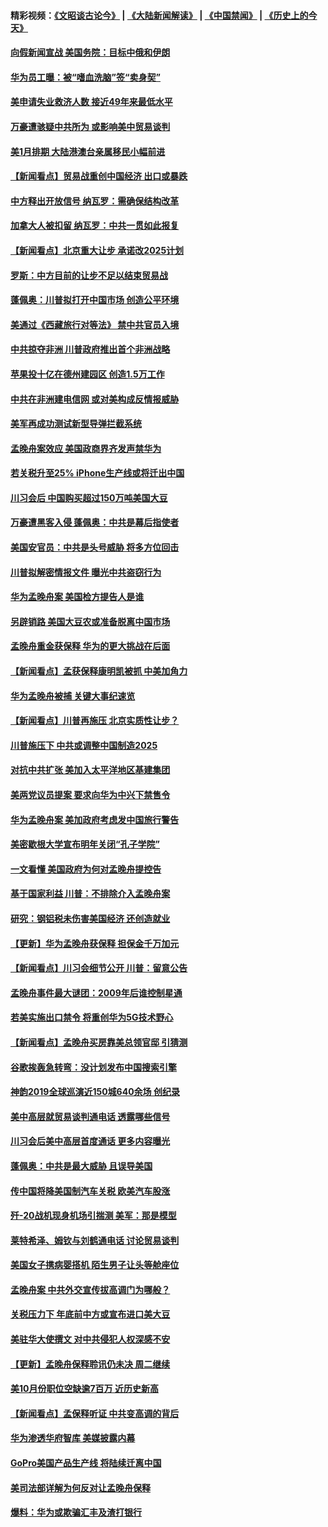#### 精彩视频：[《文昭谈古论今》](https://github.com/gfw-breaker/wenzhao/blob/master/README.md?t=12140631) | [《大陆新闻解读》](https://github.com/gfw-breaker/ntdtv-comedy/blob/master/README.md?t=12140631) | [《中国禁闻》](https://github.com/gfw-breaker/ntdtv-news/blob/master/README.md?t=12140631) | [《历史上的今天》](https://github.com/gfw-breaker/today-in-history/blob/master/README.md?t=12140631) 

#### [向假新闻宣战 美国务院：目标中俄和伊朗](../pages/nsc412/n10909483.md?t=12140631) 

#### [华为员工曝：被“嗜血洗脑”签“卖身契”](../pages/nsc412/n10909678.md?t=12140631) 

#### [美申请失业救济人数 接近49年来最低水平](../pages/nsc412/n10909595.md?t=12140631) 

#### [万豪遭骇疑中共所为 或影响美中贸易谈判](../pages/nsc412/n10909029.md?t=12140631) 

#### [美1月排期 大陆港澳台亲属移民小幅前进](../pages/nsc412/n10909362.md?t=12140631) 

#### [【新闻看点】贸易战重创中国经济 出口或暴跌](../pages/nsc412/n10909327.md?t=12140631) 

#### [中方释出开放信号 纳瓦罗：需确保结构改革](../pages/nsc412/n10909485.md?t=12140631) 

#### [加拿大人被扣留 纳瓦罗：中共一贯如此报复](../pages/nsc412/n10909446.md?t=12140631) 

#### [【新闻看点】北京重大让步 承诺改2025计划](../pages/nsc412/n10908909.md?t=12140631) 

#### [罗斯：中方目前的让步不足以结束贸易战](../pages/nsc412/n10909365.md?t=12140631) 

#### [蓬佩奥：川普拟打开中国市场 创造公平环境](../pages/nsc412/n10909177.md?t=12140631) 

#### [美通过《西藏旅行对等法》 禁中共官员入境](../pages/nsc412/n10909165.md?t=12140631) 

#### [中共掠夺非洲 川普政府推出首个非洲战略](../pages/nsc412/n10909107.md?t=12140631) 

#### [苹果投十亿在德州建园区 创造1.5万工作](../pages/nsc412/n10908912.md?t=12140631) 

#### [中共在非洲建电信网 或对美构成反情报威胁](../pages/nsc412/n10908572.md?t=12140631) 

#### [美军再成功测试新型导弹拦截系统](../pages/nsc412/n10908479.md?t=12140631) 

#### [孟晚舟案效应 美国政商界齐发声禁华为](../pages/nsc412/n10907052.md?t=12140631) 

#### [若关税升至25% iPhone生产线或将迁出中国](../pages/nsc412/n10907577.md?t=12140631) 

#### [川习会后 中国购买超过150万吨美国大豆](../pages/nsc412/n10906996.md?t=12140631) 

#### [万豪遭黑客入侵 蓬佩奥：中共是幕后指使者](../pages/nsc412/n10907374.md?t=12140631) 

#### [美国安官员：中共是头号威胁 将多方位回击](../pages/nsc412/n10907199.md?t=12140631) 

#### [川普拟解密情报文件 曝光中共盗窃行为](../pages/nsc412/n10906855.md?t=12140631) 

#### [华为孟晚舟案 美国检方提告人是谁](../pages/nsc412/n10907015.md?t=12140631) 

#### [另辟销路 美国大豆农或准备脱离中国市场](../pages/nsc412/n10906755.md?t=12140631) 

#### [孟晚舟重金获保释 华为的更大挑战在后面](../pages/nsc412/n10902085.md?t=12140631) 

#### [【新闻看点】孟获保释康明凯被抓 中美加角力](../pages/nsc412/n10906832.md?t=12140631) 

#### [华为孟晚舟被捕 关键大事纪速览](../pages/nsc412/n10906950.md?t=12140631) 

#### [【新闻看点】川普再施压 北京实质性让步？](../pages/nsc412/n10906802.md?t=12140631) 

#### [川普施压下 中共或调整中国制造2025](../pages/nsc412/n10906669.md?t=12140631) 

#### [对抗中共扩张 美加入太平洋地区基建集团](../pages/nsc412/n10905358.md?t=12140631) 

#### [美两党议员提案 要求向华为中兴下禁售令](../pages/nsc412/n10905082.md?t=12140631) 

#### [华为孟晚舟案 美加政府考虑发中国旅行警告](../pages/nsc412/n10905019.md?t=12140631) 

#### [美密歇根大学宣布明年关闭“孔子学院”](../pages/nsc412/n10904857.md?t=12140631) 

#### [一文看懂 美国政府为何对孟晚舟提控告](../pages/nsc412/n10904250.md?t=12140631) 

#### [基于国家利益 川普：不排除介入孟晚舟案](../pages/nsc412/n10905006.md?t=12140631) 

#### [研究：钢铝税未伤害美国经济 还创造就业](../pages/nsc412/n10904853.md?t=12140631) 

#### [【更新】华为孟晚舟获保释 担保金千万加元](../pages/nsc412/n10904401.md?t=12140631) 

#### [【新闻看点】川习会细节公开 川普：留意公告](../pages/nsc412/n10904509.md?t=12140631) 

#### [孟晚舟事件最大谜团：2009年后谁控制星通](../pages/nsc412/n10904127.md?t=12140631) 

#### [若美实施出口禁令 将重创华为5G技术野心](../pages/nsc412/n10904530.md?t=12140631) 

#### [【新闻看点】孟晚舟买房靠美总领官邸 引猜测](../pages/nsc412/n10904128.md?t=12140631) 

#### [谷歌挨轰急转弯：没计划发布中国搜索引擎](../pages/nsc412/n10904443.md?t=12140631) 

#### [神韵2019全球巡演近150城640余场 创纪录](../pages/nsc412/n10904409.md?t=12140631) 

#### [美中高层就贸易谈判通电话 透露哪些信号](../pages/nsc412/n10904135.md?t=12140631) 

#### [川习会后美中高层首度通话 更多内容曝光](../pages/nsc412/n10904178.md?t=12140631) 

#### [蓬佩奥：中共是最大威胁 且误导美国](../pages/nsc412/n10904047.md?t=12140631) 

#### [传中国将降美国制汽车关税 欧美汽车股涨](../pages/nsc412/n10904018.md?t=12140631) 

#### [歼-20战机现身机场引揣测 美军：那是模型](../pages/nsc412/n10903152.md?t=12140631) 

#### [莱特希泽、姆钦与刘鹤通电话 讨论贸易谈判](../pages/nsc412/n10902887.md?t=12140631) 

#### [美国女子携病婴搭机 陌生男子让头等舱座位](../pages/nsc412/n10902969.md?t=12140631) 

#### [孟晚舟案 中共外交宣传拔高调门为哪般？](../pages/nsc412/n10902536.md?t=12140631) 

#### [关税压力下 年底前中方或宣布进口美大豆](../pages/nsc412/n10902217.md?t=12140631) 

#### [美驻华大使撰文 对中共侵犯人权深感不安](../pages/nsc412/n10902576.md?t=12140631) 

#### [【更新】孟晚舟保释聆讯仍未决 周二继续](../pages/nsc412/n10902280.md?t=12140631) 

#### [美10月份职位空缺逾7百万 近历史新高](../pages/nsc412/n10902206.md?t=12140631) 

#### [【新闻看点】孟保释听证 中共变高调的背后](../pages/nsc412/n10902083.md?t=12140631) 

#### [华为渗透华府智库 美媒披露内幕](../pages/nsc412/n10902192.md?t=12140631) 

#### [GoPro美国产品生产线 将陆续迁离中国](../pages/nsc412/n10902041.md?t=12140631) 

#### [美司法部详解为何反对让孟晚舟保释](../pages/nsc412/n10902113.md?t=12140631) 

#### [爆料：华为或欺骗汇丰及渣打银行](../pages/nsc412/n10902104.md?t=12140631) 

